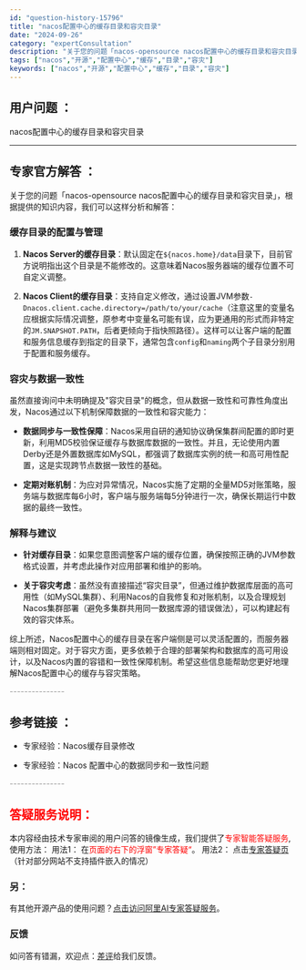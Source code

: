 ```yaml
---
id: "question-history-15796"
title: "nacos配置中心的缓存目录和容灾目录"
date: "2024-09-26"
category: "expertConsultation"
description: "关于您的问题「nacos-opensource nacos配置中心的缓存目录和容灾目录」，根据提供的知识内容，我们可以这样分析和解答：### 缓存目录的配置与管理1. **Nacos Server的缓存目录**：默认固定在`$nacos.home/data`目录下，目前官方说明指出这个目录是不能修改"
tags: ["nacos","开源","配置中心","缓存","目录","容灾"]
keywords: ["nacos","开源","配置中心","缓存","目录","容灾"]
---
```


## 用户问题 ： 
 nacos配置中心的缓存目录和容灾目录  

---------------
## 专家官方解答 ：

关于您的问题「nacos-opensource nacos配置中心的缓存目录和容灾目录」，根据提供的知识内容，我们可以这样分析和解答：

### 缓存目录的配置与管理

1. **Nacos Server的缓存目录**：默认固定在`${nacos.home}/data`目录下，目前官方说明指出这个目录是不能修改的。这意味着Nacos服务器端的缓存位置不可自定义调整。

2. **Nacos Client的缓存目录**：支持自定义修改，通过设置JVM参数`-Dnacos.client.cache.directory=/path/to/your/cache`（注意这里的变量名应根据实际情况调整，原参考中变量名可能有误，应为更通用的形式而非特定的`JM.SNAPSHOT.PATH`，后者更倾向于指快照路径）。这样可以让客户端的配置和服务信息缓存到指定的目录下，通常包含`config`和`naming`两个子目录分别用于配置和服务缓存。

### 容灾与数据一致性

虽然直接询问中未明确提及"容灾目录"的概念，但从数据一致性和可靠性角度出发，Nacos通过以下机制保障数据的一致性和容灾能力：

- **数据同步与一致性保障**：Nacos采用自研的通知协议确保集群间配置的即时更新，利用MD5校验保证缓存与数据库数据的一致性。并且，无论使用内置Derby还是外置数据库如MySQL，都强调了数据库实例的统一和高可用性配置，这是实现跨节点数据一致性的基础。

- **定期对账机制**：为应对异常情况，Nacos实施了定期的全量MD5对账策略，服务端与数据库每6小时，客户端与服务端每5分钟进行一次，确保长期运行中数据的最终一致性。

### 解释与建议

- **针对缓存目录**：如果您意图调整客户端的缓存位置，确保按照正确的JVM参数格式设置，并考虑此操作对应用部署和维护的影响。

- **关于容灾考虑**：虽然没有直接描述“容灾目录”，但通过维护数据库层面的高可用性（如MySQL集群）、利用Nacos的自我修复和对账机制，以及合理规划Nacos集群部署（避免多集群共用同一数据库源的错误做法），可以构建起有效的容灾体系。

综上所述，Nacos配置中心的缓存目录在客户端侧是可以灵活配置的，而服务器端则相对固定。对于容灾方面，更多依赖于合理的部署架构和数据库的高可用设计，以及Nacos内置的容错和一致性保障机制。希望这些信息能帮助您更好地理解Nacos配置中心的缓存与容灾策略。


<font color="#949494">---------------</font> 


## 参考链接 ：

* 专家经验：Nacos缓存目录修改 
 
 * 专家经验：Nacos 配置中心的数据同步和一致性问题 


 <font color="#949494">---------------</font> 
 


## <font color="#FF0000">答疑服务说明：</font> 

本内容经由技术专家审阅的用户问答的镜像生成，我们提供了<font color="#FF0000">专家智能答疑服务</font>,使用方法：
用法1： 在<font color="#FF0000">页面的右下的浮窗”专家答疑“</font>。
用法2： 点击[专家答疑页](https://answer.opensource.alibaba.com/docs/intro)（针对部分网站不支持插件嵌入的情况）
### 另：


有其他开源产品的使用问题？[点击访问阿里AI专家答疑服务](https://answer.opensource.alibaba.com/docs/intro)。
### 反馈
如问答有错漏，欢迎点：[差评](https://ai.nacos.io/user/feedbackByEnhancerGradePOJOID?enhancerGradePOJOId=15806)给我们反馈。
